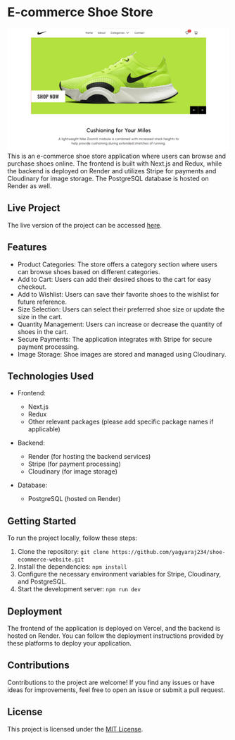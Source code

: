 E-commerce Shoe Store
=====================
![''](image.png)
This is an e-commerce shoe store application where users can browse and purchase shoes online. The frontend is built with Next.js and Redux, while the backend is deployed on Render and utilizes Stripe for payments and Cloudinary for image storage. The PostgreSQL database is hosted on Render as well.

Live Project
------------

The live version of the project can be accessed [here](https://shoeup.vercel.app/).

Features
--------

-   Product Categories: The store offers a category section where users can browse shoes based on different categories.
-   Add to Cart: Users can add their desired shoes to the cart for easy checkout.
-   Add to Wishlist: Users can save their favorite shoes to the wishlist for future reference.
-   Size Selection: Users can select their preferred shoe size or update the size in the cart.
-   Quantity Management: Users can increase or decrease the quantity of shoes in the cart.
-   Secure Payments: The application integrates with Stripe for secure payment processing.
-   Image Storage: Shoe images are stored and managed using Cloudinary.

Technologies Used
-----------------

-   Frontend:

    -   Next.js
    -   Redux
    -   Other relevant packages (please add specific package names if applicable)
-   Backend:

    -   Render (for hosting the backend services)
    -   Stripe (for payment processing)
    -   Cloudinary (for image storage)
-   Database:

    -   PostgreSQL (hosted on Render)

Getting Started
---------------

To run the project locally, follow these steps:

1.  Clone the repository: `git clone https://github.com/yagyaraj234/shoe-ecommerce-website.git`
2.  Install the dependencies: `npm install`
3.  Configure the necessary environment variables for Stripe, Cloudinary, and PostgreSQL.
4.  Start the development server: `npm run dev`

Deployment
----------

The frontend of the application is deployed on Vercel, and the backend is hosted on Render. You can follow the deployment instructions provided by these platforms to deploy your application.

Contributions
-------------

Contributions to the project are welcome! If you find any issues or have ideas for improvements, feel free to open an issue or submit a pull request.

License
-------

This project is licensed under the [MIT License](https://opensource.org/licenses/MIT).